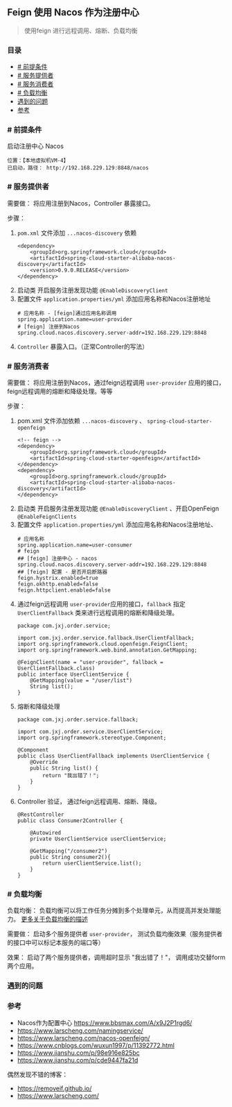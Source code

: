 ## Feign 使用 Nacos 作为注册中心

> 使用feign 进行远程调用、熔断、负载均衡

### 目录
* [# 前提条件](##-前提条件)
* [# 服务提供者](##-服务提供者)
* [# 服务消费者](##-服务消费者)
* [# 负载均衡](##-负载均衡)
* [遇到的问题](#遇到的问题)
* [参考](#参考)

### # 前提条件
启动注册中心 Nacos
```text
位置：【本地虚拟机VM-4】
已启动，路径： http://192.168.229.129:8848/nacos
```

### # 服务提供者
需要做： 将应用注册到Nacos，Controller 暴露接口。

步骤：
1. `pom.xml` 文件添加 `...nacos-discovery` 依赖
    ```text
    <dependency>
        <groupId>org.springframework.cloud</groupId>
        <artifactId>spring-cloud-starter-alibaba-nacos-discovery</artifactId>
        <version>0.9.0.RELEASE</version>
    </dependency>
    ```
2. 启动类 开启服务注册发现功能 `@EnableDiscoveryClient` 
3. 配置文件 `application.properties/yml` 添加应用名称和Nacos注册地址
    ```text
    # 应用名称 - [feign]通过应用名称调用
    spring.application.name=user-provider
    # [feign] 注册到Nacos
    spring.cloud.nacos.discovery.server-addr=192.168.229.129:8848
    ```
4. `Controller` 暴露入口。（正常Controller的写法）

### # 服务消费者
需要做： 将应用注册到Nacos，通过feign远程调用 `user-provider` 应用的接口，feign远程调用的熔断和降级处理。等等

步骤： 
1. pom.xml 文件添加依赖 `...nacos-discovery` 、 `spring-cloud-starter-openfeign`
    ```text
    <!-- feign -->
    <dependency>
        <groupId>org.springframework.cloud</groupId>
        <artifactId>spring-cloud-starter-openfeign</artifactId>
    </dependency>
    <dependency>
        <groupId>org.springframework.cloud</groupId>
        <artifactId>spring-cloud-starter-alibaba-nacos-discovery</artifactId>
    </dependency>
    ```
2. 启动类 开启服务注册发现功能 `@EnableDiscoveryClient` 、开启OpenFeign `@EnableFeignClients`
3. 配置文件 `application.properties/yml` 添加应用名称和Nacos注册地址、
    ```text
    # 应用名称
    spring.application.name=user-consumer
    # feign
    ## [feign] 注册中心 - nacos
    spring.cloud.nacos.discovery.server-addr=192.168.229.129:8848
    ## [feign] 配置 - 是否开启断路器
    feign.hystrix.enabled=true
    feign.okhttp.enabled=false
    feign.httpclient.enabled=false
    ```
4. 通过feign远程调用 `user-provider`应用的接口，`fallback` 指定 `UserClientFallback` 类来进行远程调用的熔断和降级处理。
    ```text
    package com.jxj.order.service;
    
    import com.jxj.order.service.fallback.UserClientFallback;
    import org.springframework.cloud.openfeign.FeignClient;
    import org.springframework.web.bind.annotation.GetMapping;
    
    @FeignClient(name = "user-provider", fallback = UserClientFallback.class)
    public interface UserClientService {
        @GetMapping(value = "/user/list")
        String list();
    }
    ```
5. 熔断和降级处理
    ```text
    package com.jxj.order.service.fallback;
    
    import com.jxj.order.service.UserClientService;
    import org.springframework.stereotype.Component;
    
    @Component
    public class UserClientFallback implements UserClientService {
        @Override
        public String list() {
            return "我出错了！";
        }
    }
    ```
6. Controller 验证， 通过feign远程调用、熔断、降级。
    ```text
    @RestController
    public class Consumer2Controller {
    
        @Autowired
        private UserClientService userClientService;
    
        @GetMapping("/consumer2")
        public String consumer2(){
            return userClientService.list();
        }
    }
    ```

### # 负载均衡
负载均衡： 负载均衡可以将工作任务分摊到多个处理单元，从而提高并发处理能力。 [更多关于负载均衡的描述](../../../Architecture/Load-Balance.md)

需要做： 启动多个服务提供者 `user-provider`， 测试负载均衡效果（服务提供者的接口中可以标记本服务的端口等）

效果： 启动了两个服务提供者，调用超时显示 "我出错了！"， 调用成功交替form两个应用。

### 遇到的问题

### 参考
* Nacos作为配置中心 https://www.bbsmax.com/A/x9J2P1rgd6/
* https://www.larscheng.com/namingservice/
* https://www.larscheng.com/nacos-openfeign/
* https://www.cnblogs.com/wuxun1997/p/11392772.html
* https://www.jianshu.com/p/98e916e825bc
* https://www.jianshu.com/p/cde9447fa21d

偶然发现不错的博客：
* https://removeif.github.io/
* https://www.larscheng.com/
